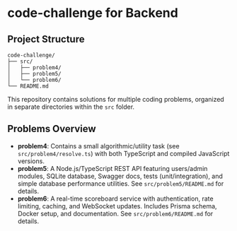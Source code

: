 # code-challenge for Backend

## Project Structure

```
code-challenge/
├── src/
│   ├── problem4/
│   ├── problem5/
│   └── problem6/
└── README.md
```

This repository contains solutions for multiple coding problems, organized in separate directories within the `src` folder.

## Problems Overview

- **problem4**: Contains a small algorithmic/utility task (see `src/problem4/resolve.ts`) with both TypeScript and compiled JavaScript versions.
- **problem5**: A Node.js/TypeScript REST API featuring users/admin modules, SQLite database, Swagger docs, tests (unit/integration), and simple database performance utilities. See `src/problem5/README.md` for details.
- **problem6**: A real-time scoreboard service with authentication, rate limiting, caching, and WebSocket updates. Includes Prisma schema, Docker setup, and documentation. See `src/problem6/README.md` for details.
